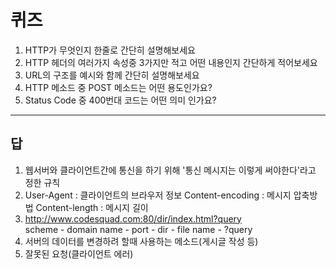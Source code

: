 # 퀴즈

1. HTTP가 무엇인지 한줄로 간단히 설명해보세요
2. HTTP 헤더의 여러가지 속성중 3가지만 적고 어떤 내용인지 간단하게 적어보세요
3. URL의 구조를 예시와 함께 간단히 설명해보세요
4. HTTP 메소드 중 POST 메소드는 어떤 용도인가요?
5. Status Code 중 400번대 코드는 어떤 의미 인가요?

---

## 답

1. 웹서버와 클라이언트간에 통신을 하기 위해 '통신 메시지는 이렇게 써야한다'라고 정한 규칙
2. User-Agent : 클라이언트의 브라우저 정보
   Content-encoding : 메시지 압축방법
   Content-length : 메시지 길이
3. <http://www.codesquad.com:80/dir/index.html?query>  
   scheme - domain name - port - dir - file name - ?query
4. 서버의 데이터를 변경하려 할때 사용하는 메소드(게시글 작성 등)
5. 잘못된 요청(클라이언트 에러)
